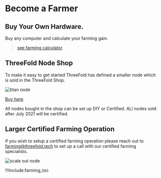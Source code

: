 
# Become a Farmer

## Buy Your Own Hardware.

Buy any computer and calculate your farming gain.

> [see farming calculator](farming_calculator)

## ThreeFold Node Shop

To make it easy to get started ThreeFold has defined a smaller node which is sold in the ThreeFold Shop.

![titan node](img/titan_side.jpg 'size=200')

[Buy here](https://shop.threefold.tech). 

All nodes bought in the shop can be set up DIY or Certified. ALl nodes sold after July 2021 will be certified.

<!-- 
## Larger Home / Office Nodes

If you wish to express your interest in bigger nodes for home usage like the [Venus v2](venus_v2), or if you would like to know more about DIY Nodes in General please reach out to [farming@threefold.tech](mailto:farming@threefold.tech)

![venus node](img/venus_sideview.jpg 'size=200')

The Venus v2 is recommended only for home use when a good Fibre connection is available. -->

<!--- TODO: Talk to Kristof if we list this, if yes we need to refresh our pricing and see if we can get the components before September. --->

## Larger Certified Farming Operation

If you wish to setup a certified farming operation please reach out to [farming@threefold.tech](mailto:farming@threefold.tech) to set up a call with our certified farming specialists.

![scale out node](img/scale_node_1.png 'size=200')


!!!include:farming_toc